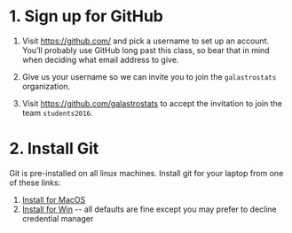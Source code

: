 # 1. Sign up for GitHub

1. Visit https://github.com/ and pick a username to set up an account. You’ll probably use
GitHub long past this class, so bear that in mind when deciding what email
address to give.

2. Give us your username so we can invite you to join the `galastrostats` organization.

3. Visit https://github.com/galastrostats to accept the invitation to join the team
`students2016`.

# 2. Install Git

Git is pre-installed on all linux machines. Install git for your laptop from one of these links:

1. [Install for MacOS](https://git-scm.com/download/mac)
2. [Install for Win](https://git-for-windows.github.io) -- all defaults are fine except you may prefer to decline credential manager


